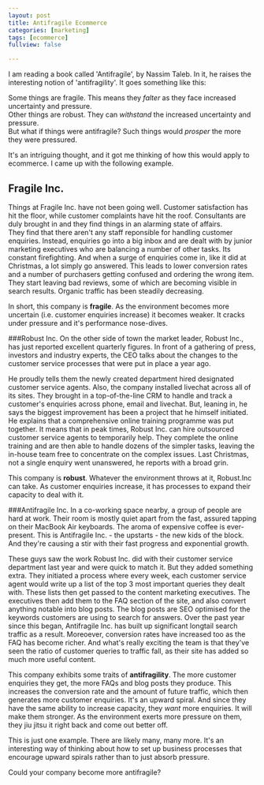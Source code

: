 ```yaml
---
layout: post
title: Antifragile Ecommerce
categories: [marketing]
tags: [ecommerce]
fullview: false

---
```


I am reading a book called 'Antifragile', by Nassim Taleb. In it, he raises the interesting notion of 'antifragility'.  It goes something like this:

Some things are fragile. This means they *falter* as they face increased uncertainty and pressure. <br>
Other things are robust. They can *withstand* the increased uncertainty and pressure. <br>
But what if things were antifragile? Such things would *prosper* the more they were pressured. 

It's an intriguing thought, and it got me thinking of how this would apply to ecommerce. I came up with the following example. 

Fragile Inc.
--------------
Things at Fragile Inc. have not been going well. Customer satisfaction has hit the floor, while customer complaints have hit the roof. Consultants are duly brought in and they find things in an alarming state of affairs. <br>
They find that there aren't any staff reponsible for handling customer enquiries. Instead, enquiries go into a big inbox and are dealt with by junior marketing executives who are balancing a number of other tasks. Its constant firefighting. And when a surge of enquiries come in, like it did at Christmas, a lot simply go answered. This leads to lower conversion rates and a number of purchasers getting confused and ordering the wrong item. They start leaving bad reviews, some of which are becoming visible in search results.  Organic traffic has been steadily decreasing. 

In short, this company is **fragile**.  As the environment becomes more uncertain (i.e. customer enquiries increase) it becomes weaker.  It cracks under pressure and it's performance nose-dives. 

###Robust Inc.
On the other side of town the market leader, Robust Inc., has just reported excellent quarterly figures. In front of a gathering of press, investors and industry experts, the CEO talks about the changes to the customer service processes that were put in place a year ago. 

He proudly tells them the newly created department hired designated customer service agents. Also, the company installed livechat across all of its sites. They brought in a top-of-the-line CRM to handle and track a customer's enquiries across phone, email and livechat. But, leaning in, he says the biggest improvement has been a project that he himself initiated. He explains that a comprehensive online training programme was put together. It means that in peak times, Robust Inc. can hire outsourced customer service agents to temporarily help. They complete the online training and are then able to handle dozens of the simpler tasks, leaving the in-house team free to concentrate on the complex issues.  Last Christmas, not a single enquiry went unanswered, he reports with a broad grin. 

This company is **robust**. Whatever the environment throws at it, Robust.Inc can take. As customer enquiries increase, it has processes to expand their capacity to deal with it.

###Antifragile Inc.
In a co-working space nearby, a group of people are hard at work. Their room is mostly quiet apart from the fast, assured tapping on their MacBook Air keyboards. The aroma of expensive coffee is ever-present. This is Antifragile Inc. - the upstarts - the new kids of the block.  And they're causing a stir with their fast progress and exponential growth. 

These guys saw the work Robust Inc. did with their customer service department last year and were quick to match it. But they added something extra. They initiated a process where every week, each customer service agent would write up a list of the top 3 most important queries they dealt with. These lists then get passed to the content marketing executives. The executives then add them to the FAQ section of the site, and also convert anything notable into blog posts.  The blog posts are SEO optimised for the keywords customers are using to search for answers. Over the past year since this began, Antifragile Inc. has built up significant longtail search traffic as a result. Moreoever, conversion rates have increased too as the FAQ has become richer. And what's really exciting the team is that they've seen the ratio of customer queries to traffic fall, as their site has added so much more useful content. 

This company exhibits some traits of **antifragility**. The more customer enquiries they get, the more FAQs and blog posts they produce. This increases the conversion rate and the amount of future traffic, which then generates more customer enquiries. It's an upward spiral. And since they have the same ability to increase capacity, they *want* more enquiries. It will make them stronger. As the environment exerts more pressure on them, they jiu jitsu it right back and come out better off. 

This is just one example. There are likely many, many more. It's an interesting way of thinking about how to set up business processes that encourage upward spirals rather than to just absorb pressure.  

Could your company become more antifragile? 




